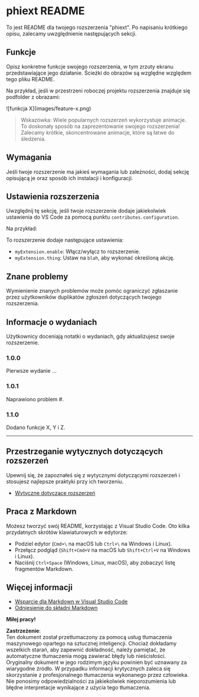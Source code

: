 # phiext README

To jest README dla twojego rozszerzenia "phiext". Po napisaniu krótkiego opisu, zalecamy uwzględnienie następujących sekcji.

## Funkcje

Opisz konkretne funkcje swojego rozszerzenia, w tym zrzuty ekranu przedstawiające jego działanie. Ścieżki do obrazów są względne względem tego pliku README.

Na przykład, jeśli w przestrzeni roboczej projektu rozszerzenia znajduje się podfolder z obrazami:

\!\[funkcja X\]\(images/feature-x.png\)

> Wskazówka: Wiele popularnych rozszerzeń wykorzystuje animacje. To doskonały sposób na zaprezentowanie swojego rozszerzenia! Zalecamy krótkie, skoncentrowane animacje, które są łatwe do śledzenia.

## Wymagania

Jeśli twoje rozszerzenie ma jakieś wymagania lub zależności, dodaj sekcję opisującą je oraz sposób ich instalacji i konfiguracji.

## Ustawienia rozszerzenia

Uwzględnij tę sekcję, jeśli twoje rozszerzenie dodaje jakiekolwiek ustawienia do VS Code za pomocą punktu `contributes.configuration`.

Na przykład:

To rozszerzenie dodaje następujące ustawienia:

* `myExtension.enable`: Włącz/wyłącz to rozszerzenie.
* `myExtension.thing`: Ustaw na `blah`, aby wykonać określoną akcję.

## Znane problemy

Wymienienie znanych problemów może pomóc ograniczyć zgłaszanie przez użytkowników duplikatów zgłoszeń dotyczących twojego rozszerzenia.

## Informacje o wydaniach

Użytkownicy doceniają notatki o wydaniach, gdy aktualizujesz swoje rozszerzenie.

### 1.0.0

Pierwsze wydanie ...

### 1.0.1

Naprawiono problem #.

### 1.1.0

Dodano funkcje X, Y i Z.

---

## Przestrzeganie wytycznych dotyczących rozszerzeń

Upewnij się, że zapoznałeś się z wytycznymi dotyczącymi rozszerzeń i stosujesz najlepsze praktyki przy ich tworzeniu.

* [Wytyczne dotyczące rozszerzeń](https://code.visualstudio.com/api/references/extension-guidelines)

## Praca z Markdown

Możesz tworzyć swój README, korzystając z Visual Studio Code. Oto kilka przydatnych skrótów klawiaturowych w edytorze:

* Podziel edytor (`Cmd+\` na macOS lub `Ctrl+\` na Windows i Linux).
* Przełącz podgląd (`Shift+Cmd+V` na macOS lub `Shift+Ctrl+V` na Windows i Linux).
* Naciśnij `Ctrl+Space` (Windows, Linux, macOS), aby zobaczyć listę fragmentów Markdown.

## Więcej informacji

* [Wsparcie dla Markdown w Visual Studio Code](http://code.visualstudio.com/docs/languages/markdown)
* [Odniesienie do składni Markdown](https://help.github.com/articles/markdown-basics/)

**Miłej pracy!**

**Zastrzeżenie**:  
Ten dokument został przetłumaczony za pomocą usług tłumaczenia maszynowego opartego na sztucznej inteligencji. Chociaż dokładamy wszelkich starań, aby zapewnić dokładność, należy pamiętać, że automatyczne tłumaczenia mogą zawierać błędy lub nieścisłości. Oryginalny dokument w jego rodzimym języku powinien być uznawany za wiarygodne źródło. W przypadku informacji krytycznych zaleca się skorzystanie z profesjonalnego tłumaczenia wykonanego przez człowieka. Nie ponosimy odpowiedzialności za jakiekolwiek nieporozumienia lub błędne interpretacje wynikające z użycia tego tłumaczenia.